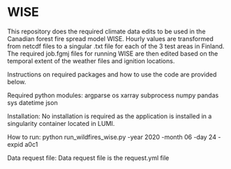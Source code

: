 # WISE
This repository does the required climate data edits to be used in the Canadian forest fire spread model WISE. Hourly values are transformed from netcdf files to a singular .txt file for each of the 3 test areas in Finland. The required job.fgmj files for running WISE are then edited based on the temporal extent of the weather files and ignition locations.

Instructions on required packages and how to use the code are provided below.

Required python modules:
argparse
os
xarray
subprocess
numpy
pandas
sys
datetime
json

Installation:
No installation is required as the application is installed in a singularity container located in LUMI.

How to run:
python run_wildfires_wise.py -year 2020 -month 06 -day 24 -expid a0c1

Data request file:
Data request file is the request.yml file
